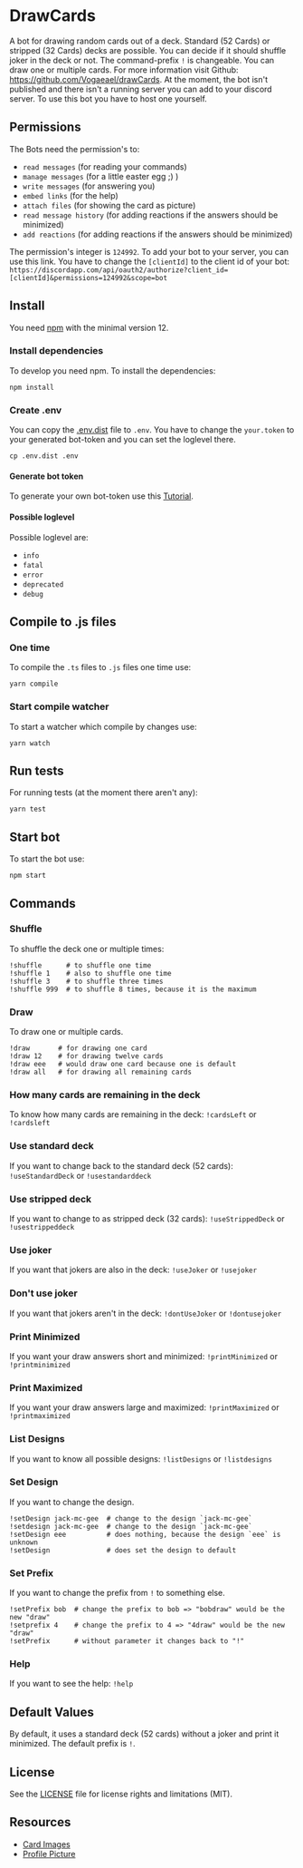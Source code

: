 # DrawCards
A bot for drawing random cards out of a deck. Standard (52 Cards) or stripped (32 Cards) decks are possible. You can decide if
 it should shuffle joker in the deck or not. The command-prefix `!` is changeable. You can draw one or multiple cards. For
 more information visit Github: https://github.com/Vogaeael/drawCards.
At the moment, the bot isn't published and there isn't a running server you can add to your discord server. To use this bot you
 have to host one yourself.

## Permissions
The Bots need the permission's to:
  * `read messages` (for reading your commands)
  * `manage messages` (for a little easter egg ;) )
  * `write messages` (for answering you)
  * `embed links` (for the help)
  * `attach files` (for showing the card as picture)
  * `read message history` (for adding reactions if the answers should be minimized)
  * `add reactions` (for adding reactions if the answers should be minimized)

The permission's integer is `124992`. To add your bot to your server, you can use this link. You have to change the `[clientId]` to the client id of your bot:
`https://discordapp.com/api/oauth2/authorize?client_id=[clientId]&permissions=124992&scope=bot`


## Install
You need [npm](https://www.npmjs.com/) with the minimal version 12.

### Install dependencies
To develop you need npm. To install the dependencies:
```shell script
npm install
```

### Create .env
You can copy the [.env.dist](.env.dist) file to `.env`.
You have to change the `your.token` to your generated bot-token and you can set the loglevel there.
```shell script
cp .env.dist .env
```

#### Generate bot token
To generate your own bot-token use this [Tutorial](https://www.writebots.com/discord-bot-token/).

#### Possible loglevel
Possible loglevel are:
  * `info`
  * `fatal`
  * `error`
  * `deprecated`
  * `debug`

## Compile to .js files
### One time
To compile the `.ts` files to `.js` files one time use:
```shell script
yarn compile
````

### Start compile watcher
To start a watcher which compile by changes use:
```shell script
yarn watch
```

## Run tests
For running tests (at the moment there aren't any):
```shell script
yarn test
```

## Start bot
To start the bot use:
```shell script
npm start
```

## Commands

### Shuffle
To shuffle the deck one or multiple times:
```shell script
!shuffle      # to shuffle one time
!shuffle 1    # also to shuffle one time
!shuffle 3    # to shuffle three times
!shuffle 999  # to shuffle 8 times, because it is the maximum
```

### Draw
To draw one or multiple cards.
```shell script
!draw       # for drawing one card
!draw 12    # for drawing twelve cards
!draw eee   # would draw one card because one is default
!draw all   # for drawing all remaining cards
```

### How many cards are remaining in the deck
To know how many cards are remaining in the deck:
`!cardsLeft` or `!cardsleft`

### Use standard deck
If you want to change back to the standard deck (52 cards):
`!useStandardDeck` or `!usestandarddeck`

### Use stripped deck
If you want to change to as stripped deck (32 cards):
`!useStrippedDeck` or `!usestrippeddeck`

### Use joker
If you want that jokers are also in the deck:
`!useJoker` or `!usejoker`

### Don't use joker
If you want that jokers aren't in the deck:
`!dontUseJoker` or `!dontusejoker`

### Print Minimized
If you want your draw answers short and minimized:
`!printMinimized` or `!printminimized`

### Print Maximized
If you want your draw answers large and maximized:
`!printMaximized` or `!printmaximized`

### List Designs
If you want to know all possible designs:
`!listDesigns` or `!listdesigns`

### Set Design
If you want to change the design.
```shell script
!setDesign jack-mc-gee  # change to the design `jack-mc-gee`
!setdesign jack-mc-gee  # change to the design `jack-mc-gee`
!setDesign eee          # does nothing, because the design `eee` is unknown
!setDesign              # does set the design to default
```

### Set Prefix
If you want to change the prefix from `!` to something else.
```shell script
!setPrefix bob  # change the prefix to bob => "bobdraw" would be the new "draw"
!setprefix 4    # change the prefix to 4 => "4draw" would be the new "draw"
!setPrefix      # without parameter it changes back to "!"
```

### Help
If you want to see the help:
`!help`

## Default Values
By default, it uses a standard deck (52 cards) without a joker and print it minimized. The default prefix is `!`.

## License
See the [LICENSE](LICENSE.md) file for license rights and limitations (MIT).

## Resources
* [Card Images](http://acbl.mybigcommerce.com/52-playing-cards/)
* [Profile Picture](https://www.iconfinder.com/iconsets/poker)
